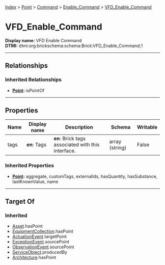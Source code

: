 [Index](../../../Index.md) > [Point](../../Point.md) > [Command](../Command.md) > [Enable_Command](Enable_Command.md) > [VFD_Enable_Command](#)
# VFD_Enable_Command

**Display name:** VFD Enable Command<br />
**DTMI:** dtmi:org:brickschema:schema:Brick:VFD_Enable_Command;1

---

## Relationships
### Inherited Relationships
* **[Point](../../Point.md):** isPointOf

---

## Properties
|Name|Display name|Description|Schema|Writable|
|-|-|-|-|-|
|tags|**en**: Tags|**en**: Brick tags associated with this interface.|array (string)|False|
### Inherited Properties
* **[Point](../../Point.md):** aggregate, customTags, externalIds, hasQuantity, hasSubstance, lastKnownValue, name

---

## Target Of
### Inherited
* [Asset](../../../Asset/Asset.md).hasPoint
* [EquipmentCollection](../../../Collection/AssetCollection/EquipmentCollection/EquipmentCollection.md).hasPoint
* [ActuationEvent](../../../Event/PointEvent/ActuationEvent.md).targetPoint
* [ExceptionEvent](../../../Event/PointEvent/ExceptionEvent.md).sourcePoint
* [ObservationEvent](../../../Event/PointEvent/ObservationEvent.md).sourcePoint
* [ServiceObject](../../../Information/ServiceObject/ServiceObject.md).producedBy
* [Architecture](../../../Space/Architecture/Architecture.md).hasPoint
